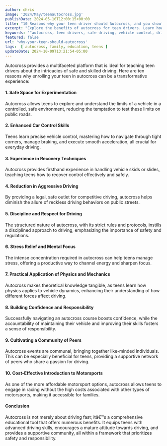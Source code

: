 ```yaml
---
author: chris
image: '2024/May/teenautocross.jpg'
publishDate: 2024-05-10T12:00:15+00:00
title: "10 Reasons why your teen driver should Autocross, and you should too"
excerpt: "Explore the benefits of autocross for teen drivers. Learn how this safe, educational motorsport teaches valuable driving skills, enhances vehicle control, and builds confidence in a controlled environment."
keywords: '"autocross, teen drivers, safe driving, vehicle control, driving skills, recovery techniques, disciplined driving, stress relief, affordable motorsport, driving community"'
featured: false
url: 'why-your-teen-should-autocross'
tags:  [ autocross, family, education, teens ] 
updateDate: 2024-10-09T13:21:54-05:00
---
```


Autocross provides a multifaceted platform that is ideal for teaching teen drivers about the intricacies of safe and skilled driving. Here are ten reasons why enrolling your teen in autocross can be a transformative experience:

#### 1. **Safe Space for Experimentation**
Autocross allows teens to explore and understand the limits of a vehicle in a controlled, safe environment, reducing the temptation to test these limits on public roads.

#### 2. **Enhanced Car Control Skills**
Teens learn precise vehicle control, mastering how to navigate through tight corners, manage braking, and execute smooth acceleration, all crucial for everyday driving.

#### 3. **Experience in Recovery Techniques**
Autocross provides firsthand experience in handling vehicle skids or slides, teaching teens how to recover control effectively and safely.

#### 4. **Reduction in Aggressive Driving**
By providing a legal, safe outlet for competitive driving, autocross helps diminish the allure of reckless driving behaviors on public streets.

#### 5. **Discipline and Respect for Driving**
The structured nature of autocross, with its strict rules and protocols, instills a disciplined approach to driving, emphasizing the importance of safety and regulations.

#### 6. **Stress Relief and Mental Focus**
The intense concentration required in autocross can help teens manage stress, offering a productive way to channel energy and sharpen focus.

#### 7. **Practical Application of Physics and Mechanics**
Autocross makes theoretical knowledge tangible, as teens learn how physics applies to vehicle dynamics, enhancing their understanding of how different forces affect driving.

#### 8. **Building Confidence and Responsibility**
Successfully navigating an autocross course boosts confidence, while the accountability of maintaining their vehicle and improving their skills fosters a sense of responsibility.

#### 9. **Cultivating a Community of Peers**
Autocross events are communal, bringing together like-minded individuals. This can be especially beneficial for teens, providing a supportive network of peers who share a passion for driving.

#### 10. **Cost-Effective Introduction to Motorsports**
As one of the more affordable motorsport options, autocross allows teens to engage in racing without the high costs associated with other types of motorsports, making it accessible for families.

#### Conclusion
Autocross is not merely about driving fast; itâ€™s a comprehensive educational tool that offers numerous benefits. It equips teens with advanced driving skills, encourages a mature attitude towards driving, and provides a supportive community, all within a framework that prioritizes safety and responsibility.
